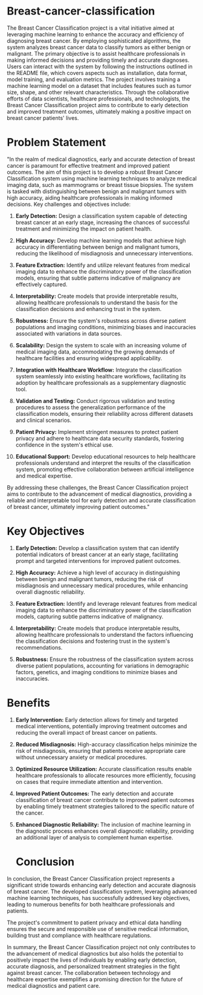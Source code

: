 # Breast-cancer-classification

The Breast Cancer Classification project is a vital initiative aimed at leveraging machine learning to enhance the accuracy and efficiency of diagnosing breast cancer. By employing sophisticated algorithms, the system analyzes breast cancer data to classify tumors as either benign or malignant. The primary objective is to assist healthcare professionals in making informed decisions and providing timely and accurate diagnoses. Users can interact with the system by following the instructions outlined in the README file, which covers aspects such as installation, data format, model training, and evaluation metrics. The project involves training a machine learning model on a dataset that includes features such as tumor size, shape, and other relevant characteristics. Through the collaborative efforts of data scientists, healthcare professionals, and technologists, the Breast Cancer Classification project aims to contribute to early detection and improved treatment outcomes, ultimately making a positive impact on breast cancer patients' lives.

# Problem Statement 

"In the realm of medical diagnostics, early and accurate detection of breast cancer is paramount for effective treatment and improved patient outcomes. The aim of this project is to develop a robust Breast Cancer Classification system using machine learning techniques to analyze medical imaging data, such as mammograms or breast tissue biopsies. The system is tasked with distinguishing between benign and malignant tumors with high accuracy, aiding healthcare professionals in making informed decisions. Key challenges and objectives include:

1. **Early Detection:** Design a classification system capable of detecting breast cancer at an early stage, increasing the chances of successful treatment and minimizing the impact on patient health.

2. **High Accuracy:** Develop machine learning models that achieve high accuracy in differentiating between benign and malignant tumors, reducing the likelihood of misdiagnosis and unnecessary interventions.

3. **Feature Extraction:** Identify and utilize relevant features from medical imaging data to enhance the discriminatory power of the classification models, ensuring that subtle patterns indicative of malignancy are effectively captured.

4. **Interpretability:** Create models that provide interpretable results, allowing healthcare professionals to understand the basis for the classification decisions and enhancing trust in the system.

5. **Robustness:** Ensure the system's robustness across diverse patient populations and imaging conditions, minimizing biases and inaccuracies associated with variations in data sources.

6. **Scalability:** Design the system to scale with an increasing volume of medical imaging data, accommodating the growing demands of healthcare facilities and ensuring widespread applicability.

7. **Integration with Healthcare Workflow:** Integrate the classification system seamlessly into existing healthcare workflows, facilitating its adoption by healthcare professionals as a supplementary diagnostic tool.

8. **Validation and Testing:** Conduct rigorous validation and testing procedures to assess the generalization performance of the classification models, ensuring their reliability across different datasets and clinical scenarios.

9. **Patient Privacy:** Implement stringent measures to protect patient privacy and adhere to healthcare data security standards, fostering confidence in the system's ethical use.

10. **Educational Support:** Develop educational resources to help healthcare professionals understand and interpret the results of the classification system, promoting effective collaboration between artificial intelligence and medical expertise.

By addressing these challenges, the Breast Cancer Classification project aims to contribute to the advancement of medical diagnostics, providing a reliable and interpretable tool for early detection and accurate classification of breast cancer, ultimately improving patient outcomes."

# Key Objectives 

1. **Early Detection:** Develop a classification system that can identify potential indicators of breast cancer at an early stage, facilitating prompt and targeted interventions for improved patient outcomes.

2. **High Accuracy:** Achieve a high level of accuracy in distinguishing between benign and malignant tumors, reducing the risk of misdiagnosis and unnecessary medical procedures, while enhancing overall diagnostic reliability.

3. **Feature Extraction:** Identify and leverage relevant features from medical imaging data to enhance the discriminatory power of the classification models, capturing subtle patterns indicative of malignancy.

4. **Interpretability:** Create models that produce interpretable results, allowing healthcare professionals to understand the factors influencing the classification decisions and fostering trust in the system's recommendations.

5. **Robustness:** Ensure the robustness of the classification system across diverse patient populations, accounting for variations in demographic factors, genetics, and imaging conditions to minimize biases and inaccuracies.


# Benefits 

1. **Early Intervention:** Early detection allows for timely and targeted medical interventions, potentially improving treatment outcomes and reducing the overall impact of breast cancer on patients.

2. **Reduced Misdiagnosis:** High-accuracy classification helps minimize the risk of misdiagnosis, ensuring that patients receive appropriate care without unnecessary anxiety or medical procedures.

3. **Optimized Resource Utilization:** Accurate classification results enable healthcare professionals to allocate resources more efficiently, focusing on cases that require immediate attention and intervention.

4. **Improved Patient Outcomes:** The early detection and accurate classification of breast cancer contribute to improved patient outcomes by enabling timely treatment strategies tailored to the specific nature of the cancer.

5. **Enhanced Diagnostic Reliability:** The inclusion of machine learning in the diagnostic process enhances overall diagnostic reliability, providing an additional layer of analysis to complement human expertise.

   # Conclusion

In conclusion, the Breast Cancer Classification project represents a significant stride towards enhancing early detection and accurate diagnosis of breast cancer. The developed classification system, leveraging advanced machine learning techniques, has successfully addressed key objectives, leading to numerous benefits for both healthcare professionals and patients.

The project's commitment to patient privacy and ethical data handling ensures the secure and responsible use of sensitive medical information, building trust and compliance with healthcare regulations.

In summary, the Breast Cancer Classification project not only contributes to the advancement of medical diagnostics but also holds the potential to positively impact the lives of individuals by enabling early detection, accurate diagnosis, and personalized treatment strategies in the fight against breast cancer. The collaboration between technology and healthcare expertise exemplifies a promising direction for the future of medical diagnostics and patient care.



